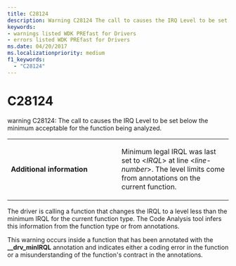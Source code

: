 ```yaml
---
title: C28124
description: Warning C28124 The call to causes the IRQ Level to be set below the minimum acceptable for the function being analyzed.
keywords:
- warnings listed WDK PREfast for Drivers
- errors listed WDK PREfast for Drivers
ms.date: 04/20/2017
ms.localizationpriority: medium 
f1_keywords: 
  - "C28124"
---
```


# C28124


warning C28124: The call to causes the IRQ Level to be set below the minimum acceptable for the function being analyzed.

<table>
<colgroup>
<col width="50%" />
<col width="50%" />
</colgroup>
<tbody>
<tr class="odd">
<td align="left"><p><strong>Additional information</strong></p></td>
<td align="left"><p>Minimum legal IRQL was last set to &lt;<em>IRQL</em>&gt; at line &lt;<em>line-number</em>&gt;. The level limits come from annotations on the current function.</p></td>
</tr>
</tbody>
</table>

 

The driver is calling a function that changes the IRQL to a level less than the minimum IRQL for the current function type. The Code Analysis tool infers this information from the function type or from annotations.

This warning occurs inside a function that has been annotated with the **\_\_drv\_minIRQL** annotation and indicates either a coding error in the function or a misunderstanding of the function's contract in the annotations.

 

 





